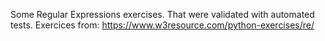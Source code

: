 Some Regular Expressions exercises. That were validated with automated tests.
Exercices from: https://www.w3resource.com/python-exercises/re/